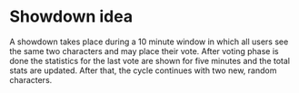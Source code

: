 # Showdown idea
A showdown takes place during a 10 minute window in which all users see the same two characters and may place their vote. After voting phase is done the statistics for the last vote are shown for five minutes and the total stats are updated. After that, the cycle continues with two new, random characters.  